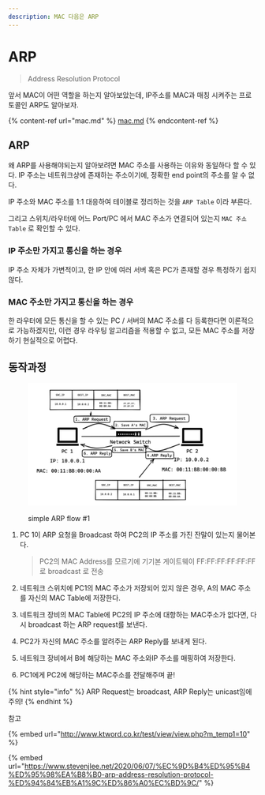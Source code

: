 ```yaml
---
description: MAC 다음은 ARP
---
```


# ARP

> Address Resolution Protocol

앞서 MAC이 어떤 역할을 하는지 알아보았는데, IP주소를 MAC과 매칭 시켜주는 프로토콜인 ARP도 알아보자.

{% content-ref url="mac.md" %}
[mac.md](mac.md)
{% endcontent-ref %}

## ARP

왜 ARP를 사용해야되는지 알아보려면 MAC 주소를 사용하는 이유와 동일하다 할 수 있다. IP 주소는 네트워크상에 존재하는 주소이기에, 정확한 end point의 주소를 알 수 없다.&#x20;

IP 주소와 MAC 주소를 1:1 대응하여 테이블로 정리하는 것을 `ARP Table` 이라 부른다.

그리고 스위치/라우터에 어느 Port/PC 에서 MAC 주소가 연결되어 있는지 `MAC 주소 Table` 로 확인할 수 있다.

### IP 주소만 가지고 통신을 하는 경우

IP 주소 자체가 가변적이고, 한 IP 안에 여러 서버 혹은 PC가 존재할 경우 특정하기 쉽지 않다.

### MAC 주소만 가지고 통신을 하는 경우

한 라우터에 모든 통신을 할 수 있는 PC / 서버의 MAC 주소를 다 등록한다면 이론적으로 가능하겠지만, 이런 경우 라우팅 알고리즘을 적용할 수 없고, 모든 MAC 주소를 저장하기 현실적으로 어렵다.

## 동작과정

<figure><img src="../.gitbook/assets/image (2) (1).png" alt=""><figcaption><p>simple ARP flow #1</p></figcaption></figure>

1.  PC 1이 ARP 요청을 Broadcast 하여 PC2의 IP 주소를 가진 잔말이 있는지 물어본다.

    > PC2의 MAC Address를 모르기에 기기본 게이트웨이 FF:FF:FF:FF:FF:FF 로 broadcast 로 전송


2. 네트워크 스위치에 PC1의 MAC 주소가 저장되어 있지 않은 경우, A의 MAC 주소를 자신의 MAC Table에 저장한다.
3. 네트워크 장비의 MAC Table에 PC2의 IP 주소에 대항하는 MAC주소가 없다면, 다시 broadcast 하는 ARP request를 보낸다.
4. PC2가 자신의 MAC 주소를 알려주는 ARP Reply를 보내게 된다.
5. 네트워크 장비에서 B에 해당하는 MAC 주소와IP 주소를 매핑하여 저장한다.
6. PC1에게 PC2에 해당하는 MAC주소를 전달해주며 끝!

{% hint style="info" %}
ARP Request는 broadcast, ARP Reply는 unicast임에 주의!
{% endhint %}

참고

{% embed url="http://www.ktword.co.kr/test/view/view.php?m_temp1=10" %}

{% embed url="https://www.stevenjlee.net/2020/06/07/%EC%9D%B4%ED%95%B4%ED%95%98%EA%B8%B0-arp-address-resolution-protocol-%ED%94%84%EB%A1%9C%ED%86%A0%EC%BD%9C/" %}
